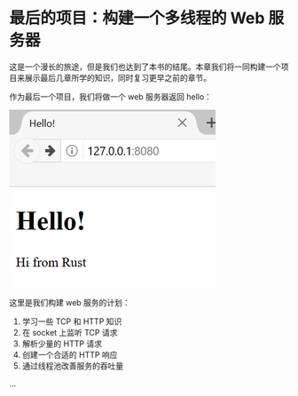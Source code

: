 # 最后的项目：构建一个多线程的 Web 服务器

这是一个漫长的旅途，但是我们也达到了本书的结尾。本章我们将一同构建一个项目来展示最后几章所学的知识，同时复习更早之前的章节。

作为最后一个项目，我们将做一个 web 服务器返回 hello：

![p1](trpl20-01.png)

这里是我们构建 web 服务的计划：

1. 学习一些 TCP 和 HTTP 知识
1. 在 socket 上监听 TCP 请求
1. 解析少量的 HTTP 请求
1. 创建一个合适的 HTTP 响应
1. 通过线程池改善服务的吞吐量

...
